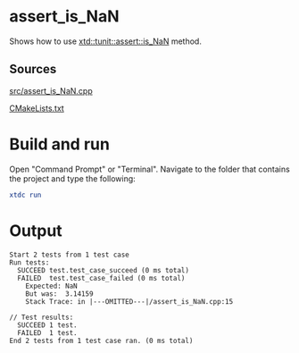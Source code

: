 # assert_is_NaN

Shows how to use [xtd::tunit::assert::is_NaN](../../../../src/xtd.tunit/include/xtd/assert.h) method.

## Sources

[src/assert_is_NaN.cpp](src/assert_is_NaN.cpp)

[CMakeLists.txt](CMakeLists.txt)

# Build and run

Open "Command Prompt" or "Terminal". Navigate to the folder that contains the project and type the following:

```cmake
xtdc run
```

# Output

```
Start 2 tests from 1 test case
Run tests:
  SUCCEED test.test_case_succeed (0 ms total)
  FAILED  test.test_case_failed (0 ms total)
    Expected: NaN
    But was:  3.14159
    Stack Trace: in |---OMITTED---|/assert_is_NaN.cpp:15

// Test results:
  SUCCEED 1 test.
  FAILED  1 test.
End 2 tests from 1 test case ran. (0 ms total)
```
